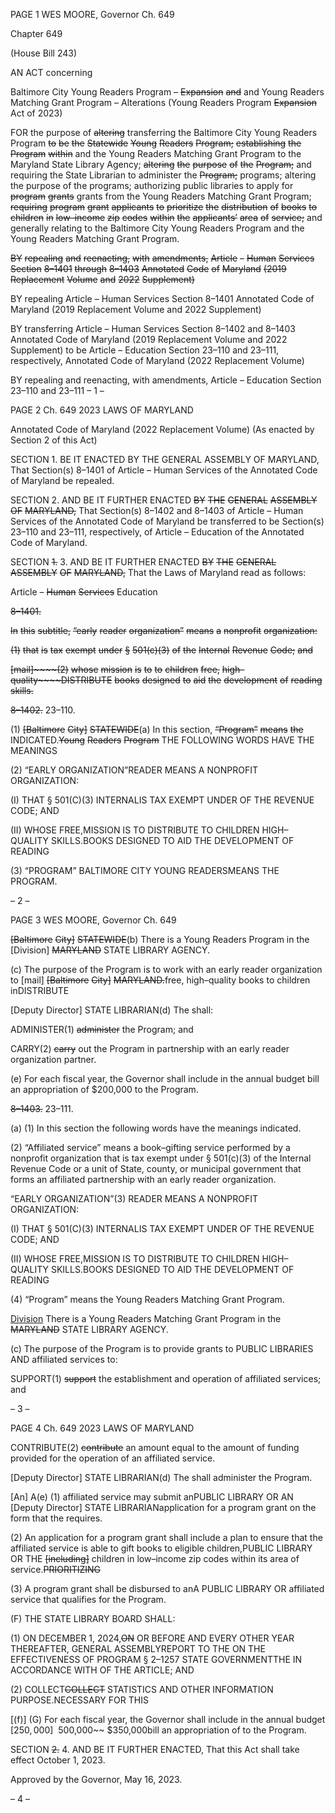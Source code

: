 PAGE 1
WES MOORE, Governor Ch. 649

Chapter 649

(House Bill 243)

AN ACT concerning

Baltimore City Young Readers Program ~~–~~ ~~Expansion~~ ~~and~~ and Young Readers
Matching Grant Program – Alterations
(Young Readers Program ~~Expansion~~ Act of 2023)

FOR the purpose of ~~altering~~ transferring the Baltimore City Young Readers Program ~~to~~ ~~be~~
~~the~~ ~~Statewide~~ ~~Young~~ ~~Readers~~ ~~Program;~~ ~~establishing~~ ~~the~~ ~~Program~~ ~~within~~ and the
Young Readers Matching Grant Program to the Maryland State Library Agency;
~~altering~~ ~~the~~ ~~purpose~~ ~~of~~ ~~the~~ ~~Program;~~ and requiring the State Librarian to administer
the ~~Program;~~ programs; altering the purpose of the programs; authorizing public
libraries to apply for ~~program~~ ~~grants~~ grants from the Young Readers Matching Grant
Program; ~~requiring~~ ~~program~~ ~~grant~~ ~~applicants~~ ~~to~~ ~~prioritize~~ ~~the~~ ~~distribution~~ ~~of~~ ~~books~~
~~to~~ ~~children~~ ~~in~~ ~~low–income~~ ~~zip~~ ~~codes~~ ~~within~~ ~~the~~ ~~applicants’~~ ~~area~~ ~~of~~ ~~service;~~ and
generally relating to the Baltimore City Young Readers Program and the Young
Readers Matching Grant Program.

~~BY~~ ~~repealing~~ ~~and~~ ~~reenacting,~~ ~~with~~ ~~amendments,~~
~~Article~~ ~~–~~ ~~Human~~ ~~Services~~
~~Section~~ ~~8–1401~~ ~~through~~ ~~8–1403~~
~~Annotated~~ ~~Code~~ ~~of~~ ~~Maryland~~
~~(2019~~ ~~Replacement~~ ~~Volume~~ ~~and~~ ~~2022~~ ~~Supplement)~~

BY repealing
Article – Human Services
Section 8–1401
Annotated Code of Maryland
(2019 Replacement Volume and 2022 Supplement)

BY transferring
Article – Human Services
Section 8–1402 and 8–1403
Annotated Code of Maryland
(2019 Replacement Volume and 2022 Supplement)
to be
Article – Education
Section 23–110 and 23–111, respectively,
Annotated Code of Maryland
(2022 Replacement Volume)

BY repealing and reenacting, with amendments,
Article – Education
Section 23–110 and 23–111
– 1 –

PAGE 2
Ch. 649 2023 LAWS OF MARYLAND

Annotated Code of Maryland
(2022 Replacement Volume)
(As enacted by Section 2 of this Act)

SECTION 1. BE IT ENACTED BY THE GENERAL ASSEMBLY OF MARYLAND,
That Section(s) 8–1401 of Article – Human Services of the Annotated Code of Maryland be
repealed.

SECTION 2. AND BE IT FURTHER ENACTED ~~BY~~ ~~THE~~ ~~GENERAL~~ ~~ASSEMBLY~~
~~OF~~ ~~MARYLAND,~~ That Section(s) 8–1402 and 8–1403 of Article – Human Services of the
Annotated Code of Maryland be transferred to be Section(s) 23–110 and 23–111,
respectively, of Article – Education of the Annotated Code of Maryland.

SECTION ~~1.~~ 3. AND BE IT FURTHER ENACTED ~~BY~~ ~~THE~~ ~~GENERAL~~ ~~ASSEMBLY~~
~~OF~~ ~~MARYLAND,~~ That the Laws of Maryland read as follows:

Article – ~~Human~~ ~~Services~~ Education

~~8–1401.~~

~~In~~ ~~this~~ ~~subtitle,~~ ~~“early~~ ~~reader~~ ~~organization”~~ ~~means~~ ~~a~~ ~~nonprofit~~ ~~organization:~~

~~(1)~~ ~~that~~ ~~is~~ ~~tax~~ ~~exempt~~ ~~under~~ ~~§~~ ~~501(c)(3)~~ ~~of~~ ~~the~~ ~~Internal~~ ~~Revenue~~ ~~Code;~~ ~~and~~

~~[mail]~~~~(2)~~ ~~whose~~ ~~mission~~ ~~is~~ ~~to~~ ~~to~~ ~~children~~ ~~free,~~ ~~high–quality~~~~DISTRIBUTE~~
~~books~~ ~~designed~~ ~~to~~ ~~aid~~ ~~the~~ ~~development~~ ~~of~~ ~~reading~~ ~~skills.~~

~~8–1402.~~ 23–110.

(1) ~~[Baltimore~~ ~~City]~~ ~~STATEWIDE~~(a) In this section, ~~“Program”~~ ~~means~~ ~~the~~
INDICATED.~~Young~~ ~~Readers~~ ~~Program~~ THE FOLLOWING WORDS HAVE THE MEANINGS

(2) “EARLY ORGANIZATION”READER MEANS A NONPROFIT
ORGANIZATION:

(I) THAT § 501(C)(3) INTERNALIS TAX EXEMPT UNDER OF THE
REVENUE CODE; AND

(II) WHOSE FREE,MISSION IS TO DISTRIBUTE TO CHILDREN
HIGH–QUALITY SKILLS.BOOKS DESIGNED TO AID THE DEVELOPMENT OF READING

(3) “PROGRAM” BALTIMORE CITY YOUNG READERSMEANS THE
PROGRAM.

– 2 –

PAGE 3
WES MOORE, Governor Ch. 649

~~[Baltimore~~ ~~City]~~ ~~STATEWIDE~~(b) There is a Young Readers Program in the
[Division] ~~MARYLAND~~ STATE LIBRARY AGENCY.

(c) The purpose of the Program is to work with an early reader organization to
[mail] ~~[Baltimore~~ ~~City]~~ ~~MARYLAND.~~free, high–quality books to children inDISTRIBUTE

[Deputy Director] STATE LIBRARIAN(d) The shall:

ADMINISTER(1) ~~administer~~ the Program; and

CARRY(2) ~~carry~~ out the Program in partnership with an early reader
organization partner.

(e) For each fiscal year, the Governor shall include in the annual budget bill an
appropriation of $200,000 to the Program.

~~8–1403.~~ 23–111.

(a) (1) In this section the following words have the meanings indicated.

(2) “Affiliated service” means a book–gifting service performed by a
nonprofit organization that is tax exempt under § 501(c)(3) of the Internal Revenue Code
or a unit of State, county, or municipal government that forms an affiliated partnership
with an early reader organization.

“EARLY ORGANIZATION”(3) READER MEANS A NONPROFIT
ORGANIZATION:

(I) THAT § 501(C)(3) INTERNALIS TAX EXEMPT UNDER OF THE
REVENUE CODE; AND

(II) WHOSE FREE,MISSION IS TO DISTRIBUTE TO CHILDREN
HIGH–QUALITY SKILLS.BOOKS DESIGNED TO AID THE DEVELOPMENT OF READING

(4) “Program” means the Young Readers Matching Grant Program.

[Division](b) There is a Young Readers Matching Grant Program in the
~~MARYLAND~~ STATE LIBRARY AGENCY.

(c) The purpose of the Program is to provide grants to PUBLIC LIBRARIES AND
affiliated services to:

SUPPORT(1) ~~support~~ the establishment and operation of affiliated
services; and

– 3 –

PAGE 4
Ch. 649 2023 LAWS OF MARYLAND

CONTRIBUTE(2) ~~contribute~~ an amount equal to the amount of funding
provided for the operation of an affiliated service.

[Deputy Director] STATE LIBRARIAN(d) The shall administer the Program.

[An] A(e) (1) affiliated service may submit anPUBLIC LIBRARY OR AN
[Deputy Director] STATE LIBRARIANapplication for a program grant on the form that the
requires.

(2) An application for a program grant shall include a plan to ensure that
the affiliated service is able to gift books to eligible children,PUBLIC LIBRARY OR THE
~~[including]~~ children in low–income zip codes within its area of service.~~PRIORITIZING~~

(3) A program grant shall be disbursed to anA PUBLIC LIBRARY OR
affiliated service that qualifies for the Program.

(F) THE STATE LIBRARY BOARD SHALL:

(1) ON DECEMBER 1, 2024,~~ON~~ OR BEFORE AND EVERY OTHER YEAR
THEREAFTER, GENERAL ASSEMBLYREPORT TO THE ON THE EFFECTIVENESS OF
PROGRAM § 2–1257 STATE GOVERNMENTTHE IN ACCORDANCE WITH OF THE
ARTICLE; AND

(2) COLLECT~~COLLECT~~ STATISTICS AND OTHER INFORMATION
PURPOSE.NECESSARY FOR THIS

[(f)] (G) For each fiscal year, the Governor shall include in the annual budget
[$250,000] ~~$500,000~~ $350,000bill an appropriation of to the Program.

SECTION ~~2.~~ 4. AND BE IT FURTHER ENACTED, That this Act shall take effect
October 1, 2023.

Approved by the Governor, May 16, 2023.

– 4 –